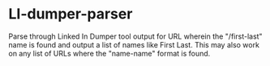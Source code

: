 # LI-dumper-parser
Parse through Linked In Dumper tool output for URL wherein the "/first-last" name is found and output a list of names like First Last. This may also work on any list of URLs where the "name-name" format is found.
